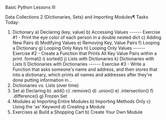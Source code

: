 Basic Python Lessons III

Data Collections 2 (Dictionaries, Sets) and Importing Modules¶
Tasks Today:
1) Dictionary
     a) Declaring (key, value)
     b) Accessing Values
     ------ Exercise #1 - Print the eye color of each person in a double nested dict
     c) Adding New Pairs
     d) Modifying Values
     e) Removing Key, Value Pairs
     f) Looping a Dictionary
     g) Looping Only Keys
     h) Looping Only Values
     ------ Exercise #2 - Create a Function that Prints All Key Value Pairs within a print .format()
     i) sorted()
     j) Lists with Dictionaries
     k) Dictionaries with Lists
     l) Dictionaries with Dictionaries
     ------ Exercise #3 - Write a Function that asks someone's name and address, and then stores that into a dictionary, which prints all names and addresses after they're done putting information in...
2) Dictionaries vs. Lists (over time)
3) Set
     a) Declaring
     b) .add()
     c) .remove()
     d) .union()
     e) .intersection()
     f) .difference()
     g) Frozen Set
4) Modules
     a) Importing Entire Modules
     b) Importing Methods Only
     c) Using the 'as' Keyword
     d) Creating a Module
5) Exercises
     a) Build a Shopping Cart
     b) Create Your Own Module